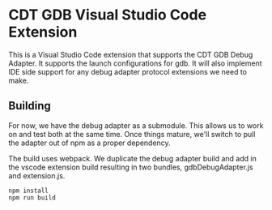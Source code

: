 # CDT GDB Visual Studio Code Extension

This is a Visual Studio Code extension that supports the CDT GDB Debug Adapter.
It supports the launch configurations for gdb.
It will also implement IDE side support for any debug adapter protocol extensions we need to make.

## Building

For now, we have the debug adapter as a submodule. This allows us to work on and test both at the same time. Once things mature, we'll switch to pull the adapter out of npm as a proper dependency.

The build uses webpack. We duplicate the debug adapter build and add in the vscode extension build resulting in two bundles, gdbDebugAdapter.js and extension.js.

```
npm install
npm run build
```
